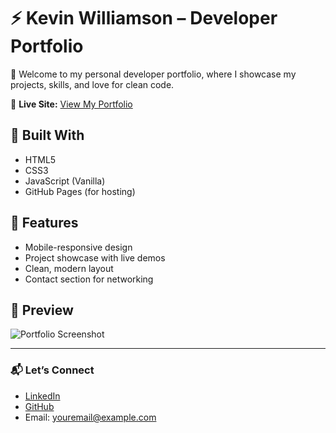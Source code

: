 # ⚡ Kevin Williamson – Developer Portfolio

👋 Welcome to my personal developer portfolio, where I showcase my projects, skills, and love for clean code.

🚀 **Live Site:** [View My Portfolio](https://yourusername.github.io/portfolio-site/)

## 🔧 Built With
- HTML5
- CSS3
- JavaScript (Vanilla)
- GitHub Pages (for hosting)

## 🧠 Features
- Mobile-responsive design
- Project showcase with live demos
- Clean, modern layout
- Contact section for networking

## 📸 Preview
![Portfolio Screenshot](screenshots/home.png)

---

### 📬 Let’s Connect
- [LinkedIn](https://linkedin.com/in/yourname)
- [GitHub](https://github.com/yourusername)
- Email: youremail@example.com

